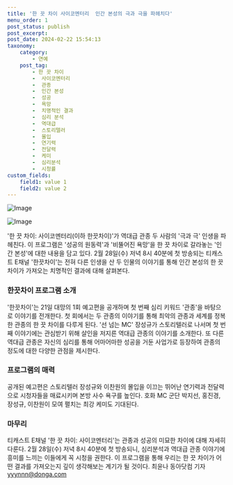 ```yaml
---
title: '한 끗 차이 사이코멘터리  인간 본성의 극과 극을 파헤치다'
menu_order: 1
post_status: publish
post_excerpt: 
post_date: 2024-02-22 15:54:13
taxonomy:
    category:
        - 연예
    post_tag:
        - 한 끗 차이
        -  사이코멘터리
        -  관종
        -  인간 본성
        -  성공
        -  욕망
        -  치명적인 결과
        -  심리 분석
        -  역대급
        -  스토리텔러
        -  몰입
        -  연기력
        -  전달력
        -  케미
        -  심리분석
        -  시청률
custom_fields:
    field1: value 1
    field2: value 2
---
```


![Image](https://mimgnews.pstatic.net/image/382/2024/02/21/0001107880_001_20240221093801393.jpg?type=w540)

![Image](https://ssl.pstatic.net/mimgnews/image/382/2024/02/21/0001107880_002_20240221093801427.jpg?type=w540)

'한 끗 차이: 사이코멘터리(이하 한끗차이)'가 역대급 관종 두 사람의 '극과 극' 인생을 파헤친다. 이 프로그램은 '성공의 원동력'과 '비뚤어진 욕망'을 한 끗 차이로 갈라놓는 '인간 본성'에 대한 내용을 담고 있다. 2월 28일(수) 저녁 8시 40분에 첫 방송되는 티캐스트 E채널 '한끗차이'는 전혀 다른 인생을 산 두 인물의 이야기를 통해 인간 본성의 한 끗 차이가 가져오는 치명적인 결과에 대해 살펴본다.
### 한끗차이 프로그램 소개
'한끗차이'는 21일 대망의 1회 예고편을 공개하며 첫 번째 심리 키워드 '관종'을 바탕으로 이야기를 전개한다. 첫 회에서는 두 관종의 이야기를 통해 최악의 관종과 세계를 정복한 관종의 한 끗 차이를 다루게 된다. '선 넘는 MC' 장성규가 스토리텔러로 나서며 첫 번째 이야기에는 관심받기 위해 살인을 저지른 역대급 관종의 이야기를 소개한다. 또 다른 역대급 관종은 자신의 심리를 통해 어마어마한 성공을 거둔 사업가로 등장하여 관종의 정도에 대한 다양한 관점을 제시한다.
### 프로그램의 매력
공개된 예고편은 스토리텔러 장성규와 이찬원의 몰입을 이끄는 뛰어난 연기력과 전달력으로 시청자들을 매료시키며 본방 사수 욕구를 높인다. 호화 MC 군단 박지선, 홍진경, 장성규, 이찬원이 모여 펼치는 최강 케미도 기대된다.
### 마무리
티캐스트 E채널 '한 끗 차이: 사이코멘터리'는 관종과 성공의 미묘한 차이에 대해 자세히 다룬다. 2월 28일(수) 저녁 8시 40분에 첫 방송되니, 심리분석과 역대급 관종 이야기에 흥미를 느끼는 이들에게 꼭 시청을 권한다. 이 프로그램을 통해 우리는 한 끗 차이가 어떤 결과를 가져오는지 깊이 생각해보는 계기가 될 것이다. 최윤나 동아닷컴 기자 yyynnn@donga.com

